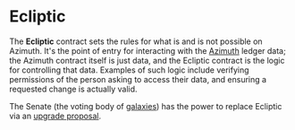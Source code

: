 # Ecliptic

The **Ecliptic** contract sets the rules for what is and is not possible on Azimuth. It's the point of entry for interacting with the [Azimuth](/glossary/azimuth) ledger data; the Azimuth contract itself is just data, and the Ecliptic contract is the logic for controlling that data. Examples of such logic include verifying permissions of the person asking to access their data, and ensuring a requested change is actually valid.

The Senate (the voting body of [galaxies](/glossary/galaxy)) has the power to replace Ecliptic via an [upgrade proposal](/glossary/upgrade).
